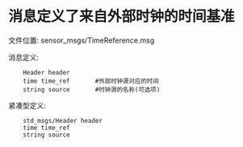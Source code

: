 # 消息定义了来自外部时钟的时间基准

文件位置: sensor_msgs/TimeReference.msg

消息定义:

		Header header
		time time_ref		#外部时钟源对应的时间
		string source		#时钟源的名称(可选项)

紧凑型定义:

		std_msgs/Header header
		time time_ref
		string source
